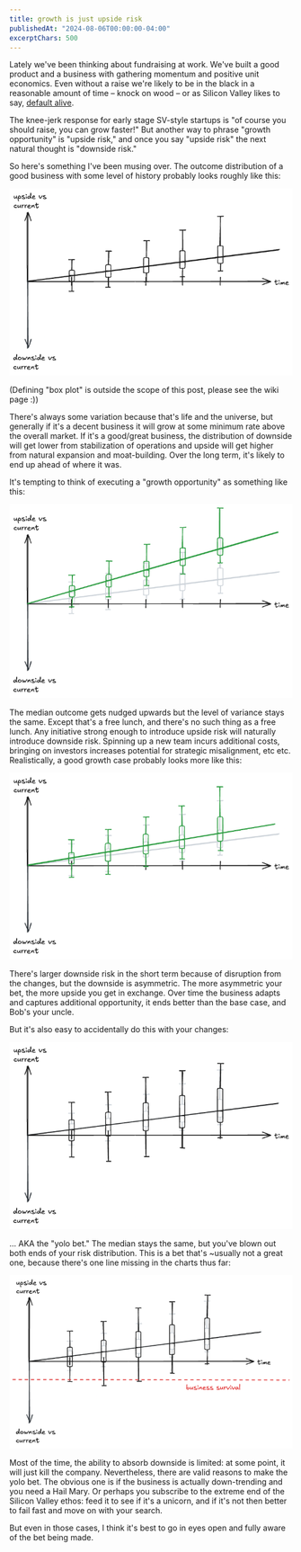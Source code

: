 ```yaml
---
title: growth is just upside risk
publishedAt: "2024-08-06T00:00:00-04:00"
excerptChars: 500
---
```


Lately we've been thinking about fundraising at work.  We've built a good product and a business with gathering momentum
and positive unit economics.  Even without a raise we're likely to be in the black in a reasonable amount of time –
knock on wood – or as Silicon Valley likes to say, [default alive](https://paulgraham.com/aord.html).

The knee-jerk response for early stage SV-style startups is "of course you should raise, you can grow faster!" But
another way to phrase "growth opportunity" is "upside risk," and once you say "upside risk" the next natural thought is
"downside risk."

So here's something I've been musing over.  The outcome distribution of a good business with some level of history
probably looks roughly like this:

![plot 1](./assets/1.png)

(Defining "box plot" is outside the scope of this post, please see the wiki page :))

There's always some variation because that's life and the universe, but generally if it's a decent business it will grow
at some minimum rate above the overall market.  If it's a good/great business, the distribution of downside will get
lower from stabilization of operations and upside will get higher from natural expansion and moat-building.  Over the
long term, it's likely to end up ahead of where it was.

It's tempting to think of executing a "growth opportunity" as something like this:

![plot 2](./assets/2.png)

The median outcome gets nudged upwards but the level of variance stays the same.  Except that's a free lunch, and
there's no such thing as a free lunch.  Any initiative strong enough to introduce upside risk will naturally introduce
downside risk.  Spinning up a new team incurs additional costs, bringing on investors increases potential for strategic
misalignment, etc etc.  Realistically, a good growth case probably looks more like this:

![plot 3](./assets/3.png)

There's larger downside risk in the short term because of disruption from the changes, but the downside is asymmetric.
The more asymmetric your bet, the more upside you get in exchange.  Over time the business adapts and captures
additional opportunity, it ends better than the base case, and Bob's your uncle.

But it's also easy to accidentally do this with your changes:

![plot 4](./assets/4.png)

... AKA the "yolo bet."  The median stays the same, but you've blown out both ends of your risk distribution.  This is a
bet that's ~usually not a great one, because there's one line missing in the charts thus far:

![plot 5](./assets/5.png)

Most of the time, the ability to absorb downside is limited: at some point, it will just kill the company.
Nevertheless, there are valid reasons to make the yolo bet. The obvious one is if the business is actually down-trending
and you need a Hail Mary.  Or perhaps you subscribe to the extreme end of the Silicon Valley ethos: feed it to see if
it's a unicorn, and if it's not then better to fail fast and move on with your search.

But even in those cases, I think it's best to go in eyes open and fully aware of the bet being made.
